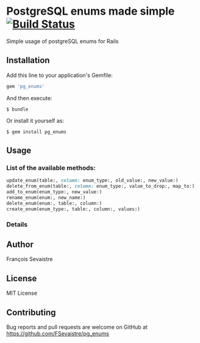 # PostgreSQL enums made simple [![Build Status](https://travis-ci.org/FSevaistre/pg_enums.svg?branch=master)](https://travis-ci.org/FSevaistre/pg_enums)

Simple usage of postgreSQL enums for Rails

## Installation

Add this line to your application's Gemfile:

```ruby
gem 'pg_enums'
```

And then execute:

    $ bundle

Or install it yourself as:

    $ gem install pg_enums

## Usage

### List of the available methods: 
```ruby
update_enum(table:, column: enum_type:, old_value:, new_value:)
delete_from_enum(table:, column: enum_type:, value_to_drop:, map_to:)
add_to_enum(enum_type:, new_value:)
rename_enum(enum:, new_name:)
delete_enum(enum:, table:, column:)
create_enum(enum_type:, table:, column:, values:)
```

### Details

## Author

François Sevaistre

## License

MIT License

## Contributing

Bug reports and pull requests are welcome on GitHub at https://github.com/FSevaistre/pg_enums
